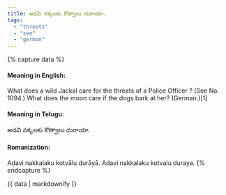 ```yaml
---
title: అడవి నక్కలకు కొత్వాలు దురాయా.
tags:
  - "threats"
  - "see"
  - "german"
---
```


{% capture data %}
#### Meaning in English:
What does a wild Jackal care for the threats of a Police Officer ?
(See No. 1094.)
What does the moon care if the dogs bark at her? (German.)[1]

#### Meaning in Telugu:
అడవి నక్కలకు కొత్వాలు దురాయా.

#### Romanization:
Aḍavi nakkalaku kotvālu durāyā.
Adavi nakkalaku kotvalu duraya.
{% endcapture %}

{{ data | markdownify }}

